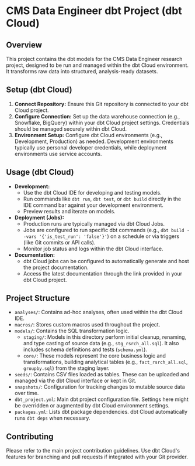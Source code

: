 # CMS Data Engineer dbt Project (dbt Cloud)

## Overview

This project contains the dbt models for the CMS Data Engineer research project, designed to be run and managed within the dbt Cloud environment. It transforms raw data into structured, analysis-ready datasets.

## Setup (dbt Cloud)

1.  **Connect Repository:** Ensure this Git repository is connected to your dbt Cloud project.
2.  **Configure Connection:** Set up the data warehouse connection (e.g., Snowflake, BigQuery) within your dbt Cloud project settings. Credentials should be managed securely within dbt Cloud.
3.  **Environment Setup:** Configure dbt Cloud environments (e.g., Development, Production) as needed. Development environments typically use personal developer credentials, while deployment environments use service accounts.

## Usage (dbt Cloud)

*   **Development:**
    *   Use the dbt Cloud IDE for developing and testing models.
    *   Run commands like `dbt run`, `dbt test`, or `dbt build` directly in the IDE command bar against your development environment.
    *   Preview results and iterate on models.
*   **Deployment (Jobs):**
    *   Production runs are typically managed via dbt Cloud Jobs.
    *   Jobs are configured to run specific dbt commands (e.g., `dbt build --vars '{'is_test_run': 'false'}'`) on a schedule or via triggers (like Git commits or API calls).
    *   Monitor job status and logs within the dbt Cloud interface.
*   **Documentation:**
    *   dbt Cloud jobs can be configured to automatically generate and host the project documentation.
    *   Access the latest documentation through the link provided in your dbt Cloud project.

## Project Structure

*   `analyses/`: Contains ad-hoc analyses, often used within the dbt Cloud IDE.
*   `macros/`: Stores custom macros used throughout the project.
*   `models/`: Contains the SQL transformation logic.
    *   `staging/`: Models in this directory perform initial cleanup, renaming, and type casting of source data (e.g., `stg_rsrch_all.sql`). It also includes schema definitions and tests (`schema.yml`).
    *   `core/`: These models represent the core business logic and transformations, building analytical tables (e.g., `fact_rsrch_all.sql`, `groupby.sql`) from the staging layer.
*   `seeds/`: Contains CSV files loaded as tables. These can be uploaded and managed via the dbt Cloud interface or kept in Git.
*   `snapshots/`: Configuration for tracking changes to mutable source data over time.
*   `dbt_project.yml`: Main dbt project configuration file. Settings here might be overridden or augmented by dbt Cloud environment settings.
*   `packages.yml`: Lists dbt package dependencies. dbt Cloud automatically runs `dbt deps` when necessary.

## Contributing

Please refer to the main project contribution guidelines. Use dbt Cloud's features for branching and pull requests if integrated with your Git provider.

